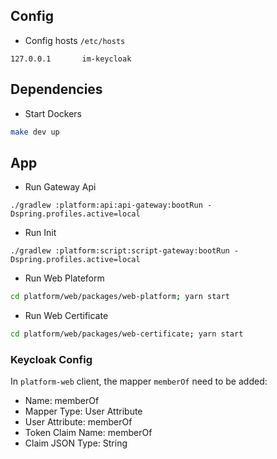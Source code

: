 

## Config
* Config hosts `/etc/hosts`
```
127.0.0.1       im-keycloak
```

## Dependencies

* Start Dockers

```bash
make dev up
```

## App

* Run Gateway Api

```
./gradlew :platform:api:api-gateway:bootRun -Dspring.profiles.active=local
```

* Run Init

```
./gradlew :platform:script:script-gateway:bootRun -Dspring.profiles.active=local
```

* Run Web Plateform

```bash
cd platform/web/packages/web-platform; yarn start
```

* Run Web Certificate

```bash
cd platform/web/packages/web-certificate; yarn start
```

### Keycloak Config

In `platform-web` client, the mapper `memberOf` need to be added:
* Name: memberOf
* Mapper Type: User Attribute
* User Attribute: memberOf
* Token Claim Name: memberOf
* Claim JSON Type: String